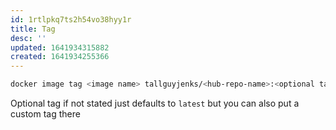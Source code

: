 ```yaml
---
id: 1rtlpkq7ts2h54vo38hyy1r
title: Tag
desc: ''
updated: 1641934315882
created: 1641934255366
---
```


```bash
docker image tag <image name> tallguyjenks/<hub-repo-name>:<optional tag>
```

Optional tag if not stated just defaults to `latest` but you can also put a custom tag there
